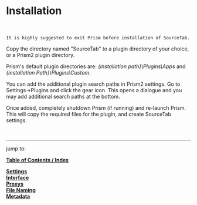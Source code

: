 # **Installation**

<br/>

    It is highly suggested to exit Prism before installation of SourceTab.

Copy the directory named "SourceTab" to a plugin directory of your choice, or a Prism2 plugin directory.

Prism's default plugin directories are: *{installation path}\Plugins\Apps* and *{installation Path}\Plugins\Custom*.

You can add the additional plugin search paths in Prism2 settings.  Go to Settings->Plugins and click the gear icon.  This opens a dialogue and you may add additional search paths at the bottom.

Once added, completely shutdown Prism (if running) and re-launch Prism.  This will copy the required files for the plugin, and create SourceTab settings.

<br>

___
jump to:

[**Table of Contents / Index**](Doc-Docs_TOC.md)<br>

[**Settings**](Doc-Settings.md)<br>
[**Interface**](Doc-Interface.md)<br>
[**Proxys**](Doc-Proxys.md)<br>
[**File Naming**](Doc-FileNaming.md)<br>
[**Metadata**](Doc-Metadata.md)<br>